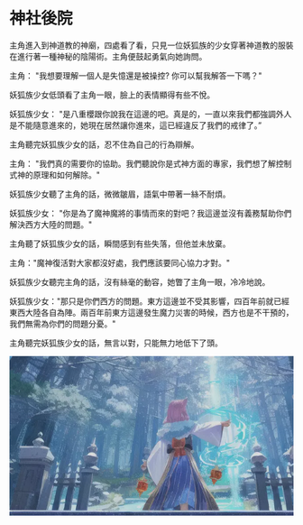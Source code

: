 # 神社後院

主角進入到神道教的神廟，四處看了看，只見一位妖狐族的少女穿著神道教的服裝在進行著一種神秘的陰陽術。主角便鼓起勇氣向她詢問。

主角： "我想要理解一個人是失憶還是被操控? 你可以幫我解答一下嗎？"

妖狐族少女低頭看了主角一眼，臉上的表情顯得有些不悅。

妖狐族少女： "是八重櫻跟你說我在這邊的吧。真是的，一直以來我們都強調外人是不能隨意進來的，她現在居然讓你進來，這已經違反了我們的戒律了。”

主角聽完妖狐族少女的話，忍不住為自己的行為辯解。

主角： "我們真的需要你的協助。我們聽說你是式神方面的專家，我們想了解控制式神的原理和如何解除。"

妖狐族少女聽了主角的話，微微皺眉，語氣中帶著一絲不耐煩。

妖狐族少女： "你是為了魔神魔將的事情而來的對吧？我這邊並沒有義務幫助你們解決西方大陸的問題。"

主角聽了妖狐族少女的話，瞬間感到有些失落，但他並未放棄。

主角："魔神復活對大家都沒好處，我們應該要同心協力才對。"

妖狐族少女聽完主角的話，沒有絲毫的動容，她瞥了主角一眼，冷冷地說。

妖狐族少女："那只是你們西方的問題。東方這邊並不受其影響，四百年前就已經東西大陸各自為陣。兩百年前東方這邊發生魔力災害的時候，西方也是不干預的，我們無需為你們的問題分憂。"

主角聽完妖狐族少女的話，無言以對，只能無力地低下了頭。

![](./Dialog/4-1-b.webp)
